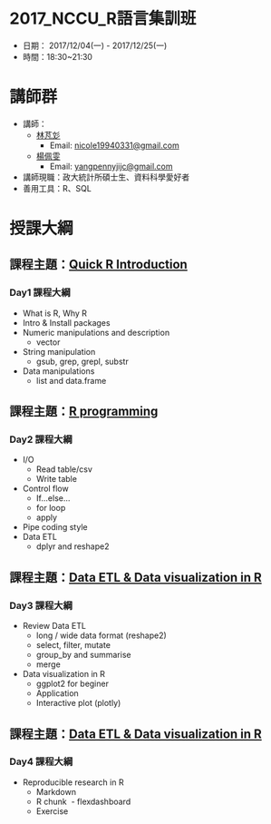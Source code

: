 # 2017_NCCU_R語言集訓班

- 日期： 2017/12/04(一) - 2017/12/25(一)
- 時間：18:30~21:30


# 講師群

- 講師：
    + [林芃彣](https://www.linkedin.com/in/peng-wen-lin-309839153/)
        - Email: nicole19940331@gmail.com
    + [楊佩雯](https://www.linkedin.com/in/%E4%BD%A9%E9%9B%AF-%E6%A5%8A-950844b4/)
        - Email: yangpennyjijc@gmail.com   
- 講師現職：政大統計所碩士生、資料科學愛好者
- 善用工具：R、SQL

# 授課大綱

## 課程主題：[Quick R Introduction](https://pongponglin.github.io/2017NCCU_R/RBasic.html#1)

### Day1 課程大綱

- What is R, Why R
- Intro & Install packages
- Numeric manipulations and description
    + vector
- String manipulation
    + gsub, grep, grepl, substr
- Data manipulations
    + list and data.frame
    
## 課程主題：[R programming](https://pongponglin.github.io/2017NCCU_R/RProgramming.html)

### Day2 課程大綱
- I/O
  - Read table/csv 
  - Write table
- Control flow
  - If...else…
  - for loop
  - apply
- Pipe coding style
- Data ETL 
  - dplyr and reshape2
  
## 課程主題：[Data ETL & Data visualization in R]()

### Day3 課程大綱
- Review Data ETL
  - long / wide data format (reshape2)
  - select, filter, mutate
  - group_by and summarise
  - merge 
- Data visualization in R
  - ggplot2 for beginer
  - Application
  - Interactive plot (plotly)


## 課程主題：[Data ETL & Data visualization in R]()

### Day4 課程大綱
- Reproducible research in R
  - Markdown
  - R chunk
  - flexdashboard
  - Exercise
